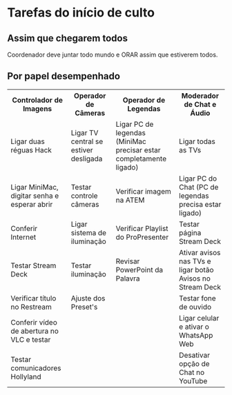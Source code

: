 # Tarefas do início de culto

## Assim que chegarem todos
Coordenador deve juntar todo mundo e ORAR assim que estiverem todos.

## Por papel desempenhado
<table>
  <tr>
    <th>Controlador de Imagens</th>
    <th>Operador de Câmeras</th>
    <th>Operador de Legendas</th>
    <th>Moderador de Chat e Áudio</th>
  </tr>
  <tr>
    <td>Ligar duas réguas Hack</td><!--StreamDeck-->
    <td>Ligar TV central se estiver desligada</td><!--PTZ-->
    <td>Ligar PC de legendas (MiniMac precisar estar completamente ligado)</td><!--Legendas-->
    <td>Ligar todas as TVs</td><!--Chat-->
  </tr>
  <tr>
    <td>Ligar MiniMac, digitar senha e esperar abrir</td><!--StreamDeck-->
    <td>Testar controle câmeras</td><!--PTZ-->
    <td>Verificar imagem na ATEM</td><!--Legendas-->
    <td>Ligar PC do Chat (PC de legendas precisa estar ligado)</td><!--Chat-->
  </tr>
  <tr>
    <td>Conferir Internet</td><!--StreamDeck-->
    <td>Ligar sistema de iluminação</td><!--PTZ-->
    <td>Verificar Playlist do ProPresenter</td><!--Legendas-->
    <td>Testar página Stream Deck</td><!--Chat-->
  </tr>
  <tr>
    <td>Testar Stream Deck</td><!--StreamDeck-->
    <td>Testar iluminação</td><!--PTZ-->
    <td>Revisar PowerPoint da Palavra</td><!--Legendas-->
    <td>Ativar avisos nas TVs e ligar botão Avisos no Stream Deck</td><!--Chat-->
  </tr>
  <tr>
    <td>Verificar título no Restream</td><!--StreamDeck-->
    <td>Ajuste dos Preset's</td><!--PTZ-->
    <td></td><!--Legendas-->
    <td>Testar fone de ouvido</td><!--Chat-->
  </tr>
  <tr>
    <td>Conferir vídeo de abertura no VLC e testar</td><!--StreamDeck-->
    <td></td><!--PTZ-->
    <td></td><!--Legendas-->
    <td>Ligar celular e ativar o WhatsApp Web</td><!--Chat-->
  </tr>
  <tr>
    <td>Testar comunicadores Hollyland</td><!--StreamDeck-->
    <td></td><!--PTZ-->
    <td></td><!--Legendas-->
    <td>Desativar opção de Chat no YouTube</td><!--Chat-->
  </tr>
</table>